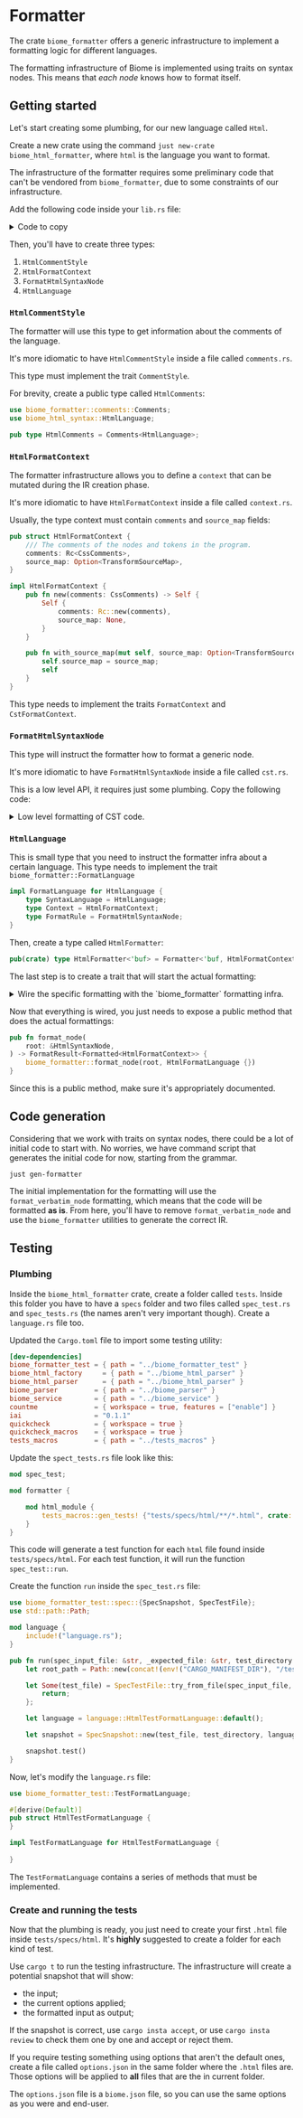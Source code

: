 # Formatter

The crate `biome_formatter` offers a generic infrastructure to implement a formatting logic for different languages.

The formatting infrastructure of Biome is implemented using traits on syntax nodes. This means that *each node* knows how to format itself.

## Getting started

Let's start creating some plumbing, for our new language called `Html`.

Create a new crate using the command `just new-crate biome_html_formatter`, where `html` is the language you want to format.

The infrastructure of the formatter requires some preliminary code that can't be vendored from `biome_formatter`, due to some constraints of our infrastructure.

Add the following code inside your `lib.rs` file:

<details>

<summary>Code to copy</summary>

```rust 

/// Used to get an object that knows how to format this object.
pub(crate) trait AsFormat<Context> {
    type Format<'a>: biome_formatter::Format<Context>
    where
        Self: 'a;

    /// Returns an object that is able to format this object.
    fn format(&self) -> Self::Format<'_>;
}

/// Implement [AsFormat] for references to types that implement [AsFormat].
impl<T, C> AsFormat<C> for &T
where
    T: AsFormat<C>,
{
    type Format<'a> = T::Format<'a> where Self: 'a;

    fn format(&self) -> Self::Format<'_> {
        AsFormat::format(&**self)
    }
}

/// Implement [AsFormat] for [SyntaxResult] where `T` implements [AsFormat].
///
/// Useful to format mandatory AST fields without having to unwrap the value first.
impl<T, C> AsFormat<C> for biome_rowan::SyntaxResult<T>
where
    T: AsFormat<C>,
{
    type Format<'a> = biome_rowan::SyntaxResult<T::Format<'a>> where Self: 'a;

    fn format(&self) -> Self::Format<'_> {
        match self {
            Ok(value) => Ok(value.format()),
            Err(err) => Err(*err),
        }
    }
}

/// Implement [AsFormat] for [Option] when `T` implements [AsFormat]
///
/// Allows to call format on optional AST fields without having to unwrap the field first.
impl<T, C> AsFormat<C> for Option<T>
where
    T: AsFormat<C>,
{
    type Format<'a> = Option<T::Format<'a>> where Self: 'a;

    fn format(&self) -> Self::Format<'_> {
        self.as_ref().map(|value| value.format())
    }
}

/// Used to convert this object into an object that can be formatted.
///
/// The difference to [AsFormat] is that this trait takes ownership of `self`.
pub(crate) trait IntoFormat<Context> {
    type Format: biome_formatter::Format<Context>;

    fn into_format(self) -> Self::Format;
}

impl<T, Context> IntoFormat<Context> for biome_rowan::SyntaxResult<T>
where
    T: IntoFormat<Context>,
{
    type Format = biome_rowan::SyntaxResult<T::Format>;

    fn into_format(self) -> Self::Format {
        self.map(IntoFormat::into_format)
    }
}

/// Implement [IntoFormat] for [Option] when `T` implements [IntoFormat]
///
/// Allows to call format on optional AST fields without having to unwrap the field first.
impl<T, Context> IntoFormat<Context> for Option<T>
where
    T: IntoFormat<Context>,
{
    type Format = Option<T::Format>;

    fn into_format(self) -> Self::Format {
        self.map(IntoFormat::into_format)
    }
}

/// Formatting specific [Iterator] extensions
pub(crate) trait FormattedIterExt {
    /// Converts every item to an object that knows how to format it.
    fn formatted<Context>(self) -> FormattedIter<Self, Self::Item, Context>
    where
        Self: Iterator + Sized,
        Self::Item: IntoFormat<Context>,
    {
        FormattedIter {
            inner: self,
            options: std::marker::PhantomData,
        }
    }
}

impl<I> FormattedIterExt for I where I: std::iter::Iterator {}

pub(crate) struct FormattedIter<Iter, Item, Context>
where
    Iter: Iterator<Item = Item>,
{
    inner: Iter,
    options: std::marker::PhantomData<Context>,
}

impl<Iter, Item, Context> std::iter::Iterator for FormattedIter<Iter, Item, Context>
where
    Iter: Iterator<Item = Item>,
    Item: IntoFormat<Context>,
{
    type Item = Item::Format;

    fn next(&mut self) -> Option<Self::Item> {
        Some(self.inner.next()?.into_format())
    }
}

impl<Iter, Item, Context> std::iter::FusedIterator for FormattedIter<Iter, Item, Context>
where
    Iter: std::iter::FusedIterator<Item = Item>,
    Item: IntoFormat<Context>,
{
}

impl<Iter, Item, Context> std::iter::ExactSizeIterator for FormattedIter<Iter, Item, Context>
where
    Iter: Iterator<Item = Item> + std::iter::ExactSizeIterator,
    Item: IntoFormat<Context>,
{
}
```
</details>


Then, you'll have to create three types:
1. `HtmlCommentStyle`
1. `HtmlFormatContext`
1. `FormatHtmlSyntaxNode` 
1. `HtmlLanguage`

### `HtmlCommentStyle`

The formatter will use this type to get information about the comments of the language.

It's more idiomatic to have `HtmlCommentStyle` inside a file called `comments.rs`.

This type must implement the trait `CommentStyle`.

For brevity, create a public type called `HtmlComments`:

```rust
use biome_formatter::comments::Comments;
use biome_html_syntax::HtmlLanguage;

pub type HtmlComments = Comments<HtmlLanguage>;
```

### `HtmlFormatContext`

The formatter infrastructure allows you to define a `context` that can be mutated during the IR creation phase.

It's more idiomatic to have `HtmlFormatContext` inside a file called `context.rs`.

Usually, the type context must contain `comments` and `source_map` fields:

```rust
pub struct HtmlFormatContext {
    /// The comments of the nodes and tokens in the program.
    comments: Rc<CssComments>,
    source_map: Option<TransformSourceMap>,
}

impl HtmlFormatContext {
    pub fn new(comments: CssComments) -> Self {
        Self {
            comments: Rc::new(comments),
            source_map: None,
        }
    }

    pub fn with_source_map(mut self, source_map: Option<TransformSourceMap>) -> Self {
        self.source_map = source_map;
        self
    }
}
```

This type needs to implement the traits `FormatContext` and `CstFormatContext`.

### `FormatHtmlSyntaxNode`

This type will instruct the formatter how to format a generic node. 

It's more idiomatic to have `FormatHtmlSyntaxNode` inside a file called `cst.rs`.

This is a low level API, it requires just some plumbing. Copy the following code:

<details>

<summary>Low level formatting of CST code.</summary>

```rust
use crate::prelude::*;
use biome_formatter::{FormatOwnedWithRule, FormatRefWithRule, FormatResult};
use biome_html_syntax::{map_syntax_node, HtmlSyntaxNode};

#[derive(Debug, Copy, Clone, Default)]
pub struct FormatHtmlSyntaxNode;

impl FormatRule<HtmlSyntaxNode> for FormatHtmlSyntaxNode {
    type Context = HtmlFormatContext;

    fn fmt(&self, node: &HtmlSyntaxNode, f: &mut HtmlFormatter) -> FormatResult<()> {
        map_syntax_node!(node.clone(), node => node.format().fmt(f))
    }
}

impl AsFormat<HtmlFormatContext> for FormatHtmlSyntaxNode {
    type Format<'a> = FormatRefWithRule<'a, HtmlSyntaxNode, FormatHtmlSyntaxNode>;

    fn format(&self) -> Self::Format<'_> {
        FormatRefWithRule::new(self, FormatHtmlSyntaxNode)
    }
}

impl IntoFormat<HtmlFormatContext> for FormatHtmlSyntaxNode {
    type Format = FormatOwnedWithRule<HtmlSyntaxNode, FormatHtmlSyntaxNode>;

    fn into_format(self) -> Self::Format {
        FormatOwnedWithRule::new(self, FormatHtmlSyntaxNode)
    }
}
```
</details>


### `HtmlLanguage`

This is small type that you need to instruct the formatter infra about a certain language. This type needs to implement the trait `biome_formatter::FormatLanguage`

```rust
impl FormatLanguage for HtmlLanguage {
    type SyntaxLanguage = HtmlLanguage;
    type Context = HtmlFormatContext;
    type FormatRule = FormatHtmlSyntaxNode;
}
```

Then, create a type called `HtmlFormatter`:

```rust
pub(crate) type HtmlFormatter<'buf> = Formatter<'buf, HtmlFormatContext>;
```

The last step is to create a trait that will start the actual formatting:

<details>

<summary>Wire the specific formatting with the `biome_formatter` formatting infra.</summary>

```rust
/// Format a [HtmlSyntaxNode]
pub(crate) trait FormatNodeRule<N>
where
    N: AstNode<Language = HtmlLanguage>,
{
    // this is the method that actually start the formatting
    fn fmt(&self, node: &N, f: &mut HtmlForamtter) -> FormatResult<()> {
        if self.is_suppressed(node, f) {
            return write!(f, [format_suppressed_node(node.syntax())]);
        }

        self.fmt_leading_comments(node, f)?;
        self.fmt_fields(node, f)?; 
        self.fmt_dangling_comments(node, f)?;
        self.fmt_trailing_comments(node, f)
    }

    fn fmt_fields(&self, node: &N, f: &mut HtmlForamtter) -> FormatResult<()>;

    /// Returns `true` if the node has a suppression comment and should use the same formatting as in the source document.
    fn is_suppressed(&self, node: &N, f: &JsonFormatter) -> bool {
        f.context().comments().is_suppressed(node.syntax())
    }

    /// Formats the [leading comments](biome_formatter::comments#leading-comments) of the node.
    ///
    /// You may want to override this method if you want to manually handle the formatting of comments
    /// inside of the `fmt_fields` method or customize the formatting of the leading comments.
    fn fmt_leading_comments(&self, node: &N, f: &mut HtmlForamtter) -> FormatResult<()> {
        format_leading_comments(node.syntax()).fmt(f)
    }

    /// Formats the [dangling comments](biome_formatter::comments#dangling-comments) of the node.
    ///
    /// You should override this method if the node handled by this rule can have dangling comments because the
    /// default implementation formats the dangling comments at the end of the node, which isn't ideal but ensures that
    /// no comments are dropped.
    ///
    /// A node can have dangling comments if all its children are tokens or if all node childrens are optional.
    fn fmt_dangling_comments(&self, node: &N, f: &mut HtmlForamtter) -> FormatResult<()> {
        format_dangling_comments(node.syntax())
            .with_soft_block_indent()
            .fmt(f)
    }

    /// Formats the [trailing comments](biome_formatter::comments#trailing-comments) of the node.
    ///
    /// You may want to override this method if you want to manually handle the formatting of comments
    /// inside of the `fmt_fields` method or customize the formatting of the trailing comments.
    fn fmt_trailing_comments(&self, node: &N, f: &mut HtmlForamtter) -> FormatResult<()> {
        format_trailing_comments(node.syntax()).fmt(f)
    }
}
```
</details>


Now that everything is wired, you just needs to expose a public method that does the actual formattings:

```rust
pub fn format_node(
    root: &HtmlSyntaxNode,
) -> FormatResult<Formatted<HtmlFormatContext>> {
    biome_formatter::format_node(root, HtmlFormatLanguage {})
}
```

Since this is a public method, make sure it's appropriately documented.


## Code generation

Considering that we work with traits on syntax nodes, there could be a lot of initial code to start with. No worries, we have command script that generates the initial code for now, starting from the grammar.

```shell
just gen-formatter
```

The initial implementation for the formatting will use the `format_verbatim_node` formatting, which means that the code will be formatted **as is**. From here, you'll have to remove `format_verbatim_node` and use the `biome_formatter` utilities to generate the correct IR.

## Testing

### Plumbing

Inside the `biome_html_formatter` crate, create a folder called `tests`. Inside this folder you have to have a `specs` folder and two files called `spec_test.rs` and `spec_tests.rs` (the names aren't very important though). Create a `language.rs` file too.

Updated the `Cargo.toml` file to import some testing utility:

```toml
[dev-dependencies]
biome_formatter_test = { path = "../biome_formatter_test" }
biome_html_factory     = { path = "../biome_html_parser" }
biome_html_parser      = { path = "../biome_html_parser" }
biome_parser         = { path = "../biome_parser" }
biome_service        = { path = "../biome_service" }
countme              = { workspace = true, features = ["enable"] }
iai                  = "0.1.1"
quickcheck           = { workspace = true }
quickcheck_macros    = { workspace = true }
tests_macros         = { path = "../tests_macros" }
```

Update the `spect_tests.rs` file look like this:

```rust
mod spec_test;

mod formatter {

    mod html_module {
        tests_macros::gen_tests! {"tests/specs/html/**/*.html", crate::spec_test::run, ""}
    }
}

```

This code will generate a test function for each `html` file found inside `tests/specs/html`. For each test function, it will run the function `spec_test::run`.

Create the function `run` inside the `spec_test.rs` file:

```rust
use biome_formatter_test::spec::{SpecSnapshot, SpecTestFile};
use std::path::Path;

mod language {
    include!("language.rs");
}

pub fn run(spec_input_file: &str, _expected_file: &str, test_directory: &str, _file_type: &str) {
    let root_path = Path::new(concat!(env!("CARGO_MANIFEST_DIR"), "/tests/specs/"));

    let Some(test_file) = SpecTestFile::try_from_file(spec_input_file, root_path) else {
        return;
    };

    let language = language::HtmlTestFormatLanguage::default();

    let snapshot = SpecSnapshot::new(test_file, test_directory, language, ());

    snapshot.test()
}
```

Now, let's modify the `language.rs` file:

```rust
use biome_formatter_test::TestFormatLanguage;

#[derive(Default)]
pub struct HtmlTestFormatLanguage {
}

impl TestFormatLanguage for HtmlTestFormatLanguage {
    
}
```

The `TestFormatLanguage` contains a series of methods that must be implemented.

### Create and running the tests

Now that the plumbing is ready, you just need to create your first `.html` file inside `tests/specs/html`. It's **highly** suggested to create a folder for each kind of test.

Use `cargo t` to run the testing infrastructure. The infrastructure will create a potential snapshot that will show:
- the input;
- the current options applied;
- the formatted input as output;

If the snapshot is correct, use `cargo insta accept`, or use `cargo insta review` to check them one by one and accept or reject them.

If you require testing something using options that aren't the default ones, create a file called `options.json` in the same folder where the `.html` files are. Those options will be applied to **all** files that are the in current folder.

The `options.json` file is a `biome.json` file, so you can use the same options as you were and end-user.